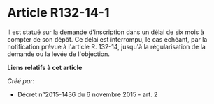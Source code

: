 # Article R132-14-1

Il est statué sur la demande d'inscription dans un délai de six mois à compter de son dépôt. Ce délai est interrompu, le cas
échéant, par la notification prévue à l'article R. 132-14, jusqu'à la régularisation de la demande ou la levée de
l'objection.

**Liens relatifs à cet article**

_Créé par_:

  - Décret n°2015-1436 du 6 novembre 2015 - art. 2
